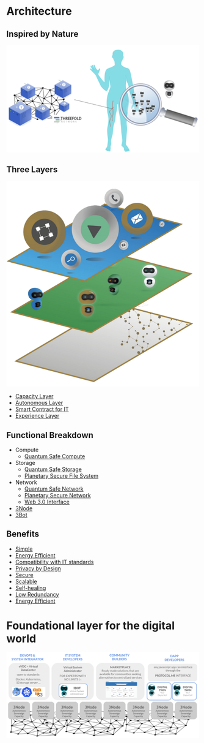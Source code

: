 # Architecture 

## Inspired by Nature

![](img/archi_inspiredbynature.png)

## Three Layers

![](img/archi_layers.png)

- [Capacity Layer](architecture_layers_capacity)
- [Autonomous Layer](architecture_layers_autonomous)
- [Smart Contract for IT](archi_interaction_smartcontract4it)  
- [Experience Layer](architecture_layers_experience)

## Functional Breakdown

- Compute
  - [Quantum Safe Compute](archi_lyr_capa_qscompute)
- Storage
  - [Quantum Safe Storage](archi_lyr_capa_qsstorage)
  - [Planetary Secure File System](archi_lyr_auto_psfs)
- Network
  - [Quantum Safe Network](archi_lyr_capa_qsnetwork)
  - [Planetary Secure Network](archi_lyr_auto_psnw)
  - [Web 3.0 Interface](archi_lyr_auto_interface)
- [3Node](threefold:3node)
- [3Bot](threefold:3bot)

## Benefits 

- [Simple](archi_usp_simple)
- [Energy Efficient](archi_usp_energy_efficient)
- [Compatibility with IT standards](archi_usp_compatible_fs)
- [Privacy by Design](archi_usp_private)
- [Secure](archi_usp_secure)
- [Scalable](archi_usp_scalable)
- [Self-healing](archi_usp_selfhealing)
- [Low Redundancy](archi_usp_redundant)
- [Energy Efficient](archi_usp_energy_efficient)


# Foundational layer for the digital world

![](img/archi_quantumsafecloud_usage.png)
